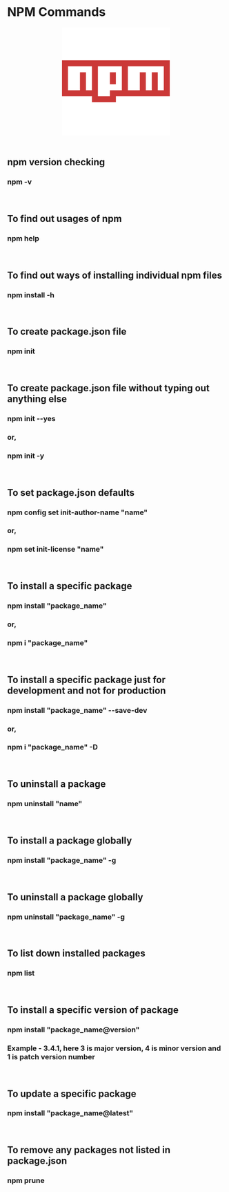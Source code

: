 # NPM Commands

<div align='center'>
<img alt="NPM" width="250px" src="npm.png" />
</div>


<br>

## npm version checking
### npm -v

<br>

## To find out usages of npm
### npm help

<br> 

## To find out ways of installing individual npm files
### npm install -h

<br>

## To create package.json file
### npm init

<br>

## To create package.json file without typing out anything else
### npm init --yes
### or,
### npm init -y

<br>

## To set package.json defaults
### npm config set init-author-name "name"
### or,
### npm set init-license "name"

<br>

## To install a specific package
### npm install "package_name"
### or,
### npm i "package_name"

<br> 

## To install a specific package just for development and not for production
### npm install "package_name" --save-dev
### or,
### npm i "package_name" -D

<br>

## To uninstall a package
### npm uninstall "name"

<br>

## To install a package globally
### npm install "package_name" -g

<br>

## To uninstall a package globally
### npm uninstall "package_name" -g

<br>

## To list down installed packages
### npm list

<br>


## To install a specific version of package
### npm install "package_name@version"
### Example - 3.4.1, here 3 is major version, 4 is minor version and 1 is patch version number

<br>

## To update a specific package
### npm install "package_name@latest"

<br>

## To remove any packages not listed in package.json
### npm prune








